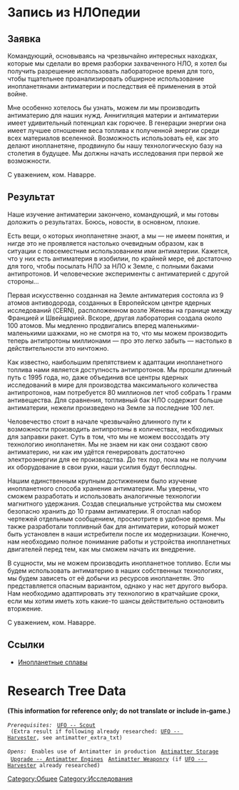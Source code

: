 # Запись из НЛОпедии

## Заявка

Командующий, основываясь на чрезвычайно интересных находках, которые мы
сделали во время разборки захваченного НЛО, я хотел бы получить
разрешение использовать лабораторное время для того, чтобы тщательнее
проанализировать обширное использование инопланетянами антиматерии и
последствия её применения в этой войне.

Мне особенно хотелось бы узнать, можем ли мы производить антиматерию для
наших нужд. Аннигиляция материи и антиматерии имеет удивительный
потенциал как горючее. В генерации энергии она имеет лучшее отношение
веса топлива к полученной энергии среди всех материалов вселенной.
Возможность использовать её, как это делают инопланетяне, продвинуло бы
нашу технологическую базу на столетия в будущее. Мы должны начать
исследования при первой же возможности.

С уважением, ком. Наварре.

## Результат

Наше изучение антиматерии закончено, командующий, и мы готовы доложить о
результатах. Боюсь, новости, в основном, плохие.

Есть вещи, о которых инопланетяне знают, а мы — не имеем понятия, и
нигде это не проявляется настолько очевидным образом, как в ситуации с
повсеместным использованием ими антиматерии. Кажется, что у них есть
антиматерия в изобилии, по крайней мере, её достаточно для того, чтобы
посылать НЛО за НЛО к Земле, с полными баками антипротонов. И
человеческие эксперименты с антиматерией с другой стороны…

Первая искусственно созданная на Земле антиматерия состояла из 9 атомов
антиводорода, созданных в Европейском центре ядерных исследований
(CERN), расположенном возле Женевы на границе между Францией и
Швейцарией. Вскоре, другая лаборатория создала около 100 атомов. Мы
медленно продвигались вперед маленькими-маленькими шажками, но не смотря
на то, что мы можем производить теперь антипротоны миллионами — про это
легко забыть — настолько в действительности это ничтожно.

Как известно, наибольшим препятствием к адаптации инопланетного топлива
нами является доступность антипротонов. Мы прошли длинный путь с 1995
года, но, даже объединив все центры ядерных исследований в мире для
производства максимального количества антипротонов, нам потребуется 80
миллионов лет чтоб собрать 1 грамм антивещества. Для сравнения,
топливный бак НЛО содержит больше антиматерии, нежели произведено на
Земле за последние 100 лет.

Человечество стоит в начале чрезвычайно длинного пути к возможности
производить антипротоны в количествах, необходимых для заправки ракет.
Суть в том, что мы не можем воссоздать эту технологию инопланетян. Мы не
знаем ни как они создают свою антиматерию, ни как им удётся генерировать
достаточно электроэнергии для ее производства. До тех пор, пока мы не
получим их оборудование в свои руки, наши усилия будут бесплодны.

Нашим единственным крупным достижением было изучение инопланетного
способа хранения антиматерии. Мы уверены, что сможем разработать и
использовать аналогичные технологии магнитного удержания. Создав
специальные устройства мы сможем безопасно хранить до 10 грамм
антиматерии. Я отослал набор чертежей отдельным сообщением, просмотрите
в удобное время. Мы также разработали топливный бак для антиматерии,
который может быть установлен в наши истребители после их модернизации.
Конечно, нам необходимо полное понимание работы и устройства
инопланетных двигателей перед тем, как мы сможем начать их внедрение.

В сущности, мы не можем производить инопланетное топливо. Если мы будем
использовать антиматерию в наших собственных технологиях, мы будем
зависеть от её добычи из ресурсов инопланетян. Это представляется
опасным вариантом, однако у нас нет другого выбора. Нам необходимо
адаптировать эту технологию в кратчайшие сроки, если мы хотим иметь хоть
какие-то шансы действительно остановить вторжение.

С уважением, ком. Наварре.

## Ссылки

- [Инопланетные сплавы](Исследования/Инопланетные_сплавы "wikilink")

# Research Tree Data

**(This information for reference only; do not translate or include
in-game.)**

*`Prerequisites:`*
` `[`UFO -- Scout`](UFO/Scout "wikilink")
` (Extra result if following already researched: `[`UFO -- Harvester`](UFO/Harvester "wikilink")`, see antimatter_extra_txt)`

*`Opens:`*
` Enables use of Antimatter in production`
` `[`Antimatter Storage`](Base_Facilities/Antimatter_Storage "wikilink")
` `[`Upgrade -- Antimatter Engines`](Aircraft_Equipment/Upgrades/Antimatter_Engines "wikilink")
` `[`Antimatter Weaponry`](Research/Antimatter_Weaponry "wikilink")` (if `[`UFO -- Harvester`](UFO/Harvester "wikilink")` already researched)`

[Category:Общее](Category:Общее "wikilink")
[Category:Исследования](Category:Исследования "wikilink")